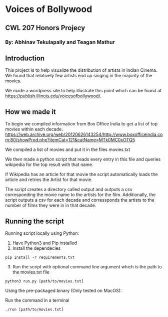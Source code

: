 # Voices of Bollywood
## CWL 207 Honors Projecy
### By: Abhinav Tekulapally and Teagan Mathur

## Introduction
This project is to help visualize the distribution of artists in Indian Cinema.
We found that relatively few artists end up singing in the majority of the movies.

We made a wordpress site to help illustrate this point which can be found at https://publish.illinois.edu/voicesofbollywood/.

## How we made it
To begin we compiled information from Box Office India to get a list of top movies within each decade. https://web.archive.org/web/20120626143254/http://www.boxofficeindia.com:80/showProd.php?itemCat=121&catName=MTk0MC0xOTQ5

We compiled a list of movies and put it in the files movies.txt

We then made a python script that reads every entry in this file and queries wikipedia for the top result with that name.

If Wikipedia has an article for that movie the script automatically loads the article and retries the Artist for that movie.

The script creates a directory called output and outputs a csv corresponding the movie name to the artists for the film. Additionally, the script outputs a csv for each decade and corressponds the artists to the number of films they were in in that decade.

## Running the script

Running script locally using Python:

1. Have Python3 and Pip installed
2. Install the dependecies
```
pip install -r requirements.txt
```
3. Run the script with optional command line argument which is the path to the movies.txt file
```
python3 run.py [path/to/movies.txt]
```

Using the pre-packaged binary (Only tested on MacOS):

Run the command in a terminal
```
./run [path/to/movies.txt]
```